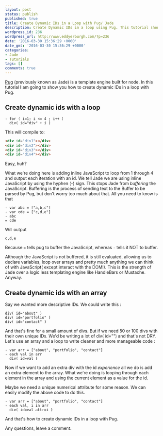 ```yaml
---
layout: post
status: publish
published: true
title: Create Dynamic IDs in a Loop with Pug/ Jade
description: Create Dynamic IDs in a loop using Pug. This tutorial shows you how to use Pug to create dynamic ids for DOM elements
wordpress_id: 236
wordpress_url: http://www.eddyerburgh.com/?p=236
date: '2016-03-30 15:36:29 +0000'
date_gmt: '2016-03-30 15:36:29 +0000'
categories:
- Jade
- Tutorials
tags: []
comments: true
---
```


<a rel="noopener" href="http://jade-lang.com/tutorial/">Pug</a> (previously known as Jade)  is a template engine built for node. In this tutorial I am going to show you how to create dynamic IDs in a loop with Pug.

## Create dynamic ids with a loop

```pug
- for ( i=1; i <= 4 ; i++ )
  div( id="div" + i )
```

This will compile to:
```html
<div id="div1"></div>
<div id="div2"></div>
<div id="div3"></div>
<div id="div4"></div>
```

Easy, huh?

What we're doing here is adding inline JavaScript to loop from 1 through 4 and output each iteration with an id. We tell Jade we are using inline JavaScript by using the hyphen (-) sign. This stops Jade from *buffering* the JavaScript. Buffering is the process of sending text to the Buffer to be parsed by Pug, but don't worry too much about that. All you need to know is that

```pug
- var abc = ["a,b,c"]
- var cde = ["c,d,e"]
- abc
= cde
```

Will output

```c,d,e```

Because `=` tells pug to buffer the JavaScript, whereas `-` tells it NOT to buffer.

Although the JavaScript is not buffered, it is still evaluated, allowing us to declare variables, loop over arrays and pretty much anything we can think of with JavaScript( except interact with the DOM!). This is the strength of Jade over a logic less templating engine like HandleBars or Mustache. Anyway.

## Create dynamic ids with an array

Say we wanted more descriptive IDs. We could write this :

```pug
div( id="about" )
div( id="portfolio" )
div( id="contact" )
```

And that's fine for a small amount of divs. But if we need 50 or 100 divs with their own unique IDs. We'd be writing a lot of div( id="") and that's not DRY. Let's use an array and a loop to write cleaner and more manageable code :
```pug
- var arr = ["about", "portfolio", "contact"]
- each val in arr
  div( id=val )
```

Now if we want to add an extra div with the id *experience* all we do is add an extra element to the array. What we're doing is looping through each element in the array and using the current element as a value for the id.

Maybe we need a unique numerical attribute for some reason. We can easily modify the above code to do this.

```pug
- var arr = ["about", "portfolio", "contact"]
- each val, i in arr
  div( id=val attr=i )
```

And that's how to create dynamic IDs in a loop with Pug.

Any questions, leave a comment.
